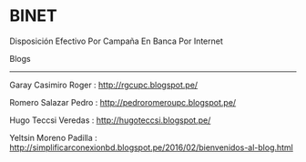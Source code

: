 # BINET
Disposición Efectivo Por Campaña En Banca Por Internet

Blogs
*****

Garay Casimiro Roger   :   http://rgcupc.blogspot.pe/

Romero Salazar Pedro   :   http://pedroromeroupc.blogspot.pe/

Hugo Teccsi Veredas    :  http://hugoteccsi.blogspot.pe/

Yeltsin Moreno Padilla :  http://simplificarconexionbd.blogspot.pe/2016/02/bienvenidos-al-blog.html
